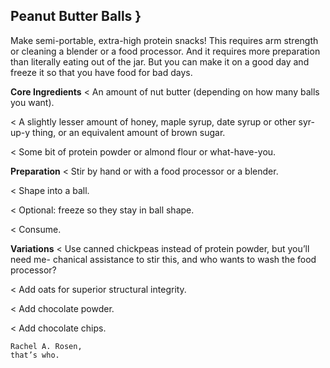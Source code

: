 ## Peanut Butter Balls }

Make semi-portable, extra-high protein snacks! This requires arm strength
or cleaning a blender or a food processor. And it requires more preparation
than literally eating out of the jar. But you can make it on a good day and
freeze it so that you have food for bad days.

**Core Ingredients**
< An amount of nut butter (depending on how many balls you want).

< A slightly lesser amount of honey, maple syrup, date syrup or other syr-
up-y thing, or an equivalent amount of brown sugar.

< Some bit of protein powder or almond flour or what-have-you.

**Preparation**
< Stir by hand or with a food processor or a blender.

< Shape into a ball.

< Optional: freeze so they stay in ball shape.

< Consume.

**Variations**
< Use canned chickpeas instead of protein powder, but you’ll need me-
chanical assistance to stir this, and who wants to wash
the food processor?

< Add oats for superior structural integrity.

< Add chocolate powder.

< Add chocolate chips.

```
Rachel A. Rosen,
that’s who.
```